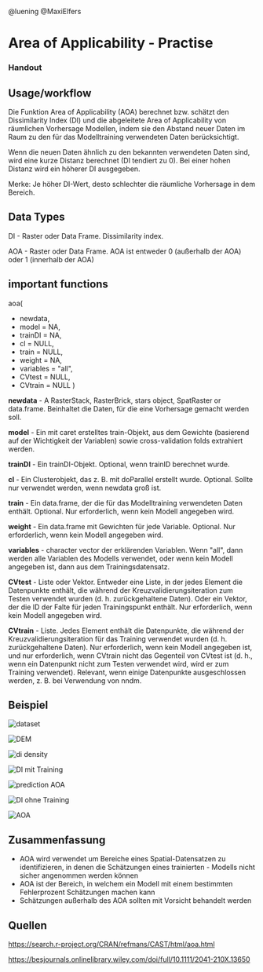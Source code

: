 @luening @MaxiElfers

# Area of Applicability - Practise
### Handout

## Usage/workflow
Die Funktion Area of Applicability (AOA) berechnet bzw. schätzt den Dissimilarity Index (DI) und die abgeleitete Area of Applicability von räumlichen Vorhersage Modellen, indem sie den Abstand neuer Daten im Raum zu den für das Modelltraining verwendeten Daten berücksichtigt.

Wenn die neuen Daten ähnlich zu den bekannten verwendeten Daten sind, wird eine kurze Distanz berechnet (DI tendiert zu 0). Bei einer hohen Distanz wird ein höherer DI ausgegeben.

Merke: Je höher DI-Wert, desto schlechter die räumliche Vorhersage in dem Bereich.

## Data Types
DI - Raster oder Data Frame. Dissimilarity index.

AOA -  Raster oder Data Frame.
     AOA ist entweder 0 (außerhalb der AOA) oder 1 (innerhalb der AOA)

## important functions
aoa( 
  - newdata,
  - model = NA,
  - trainDI = NA,
  - cl = NULL,
  - train = NULL,
  - weight = NA,
  - variables = "all",
  - CVtest = NULL,
- CVtrain = NULL
)

**newdata** - A RasterStack, RasterBrick, stars object, SpatRaster or data.frame. Beinhaltet die Daten, für die eine Vorhersage gemacht werden soll.

**model** - Ein mit caret erstelltes train-Objekt, aus dem Gewichte (basierend auf der Wichtigkeit der Variablen) sowie cross-validation folds extrahiert werden.

**trainDI** - Ein trainDI-Objekt. Optional, wenn trainID berechnet wurde.

**cl** - Ein Clusterobjekt, das z. B. mit doParallel erstellt wurde. Optional. Sollte nur verwendet werden, wenn newdata groß ist.

**train** - Ein data.frame, der die für das Modelltraining verwendeten Daten enthält. Optional. Nur erforderlich, wenn kein Modell angegeben wird.

**weight** - Ein data.frame mit Gewichten für jede Variable. Optional. Nur erforderlich, wenn kein Modell angegeben wird.

**variables** - character vector der erklärenden Variablen. Wenn "all", dann werden alle Variablen des Modells verwendet, oder wenn kein Modell angegeben ist, dann aus dem Trainingsdatensatz.

**CVtest** - 
Liste oder Vektor. Entweder eine Liste, in der jedes Element die Datenpunkte enthält, die während der Kreuzvalidierungsiteration zum Testen verwendet wurden (d. h. zurückgehaltene Daten). Oder ein Vektor, der die ID der Falte für jeden Trainingspunkt enthält. Nur erforderlich, wenn kein Modell angegeben wird.

**CVtrain** - Liste. Jedes Element enthält die Datenpunkte, die während der Kreuzvalidierungsiteration für das Training verwendet wurden (d. h. zurückgehaltene Daten). Nur erforderlich, wenn kein Modell angegeben ist, und nur erforderlich, wenn CVtrain nicht das Gegenteil von CVtest ist (d. h., wenn ein Datenpunkt nicht zum Testen verwendet wird, wird er zum Training verwendet). Relevant, wenn einige Datenpunkte ausgeschlossen werden, z. B. bei Verwendung von nndm.

## Beispiel

![dataset](/area-of-applicability-practice/pictures/dataset.jpeg)

![DEM](/area-of-applicability-practice/pictures/DEM.jpeg)

![di density](/area-of-applicability-practice/pictures/di_density.jpeg)

![DI mit Training](/area-of-applicability-practice/pictures/DI_mit_training.jpeg)

![prediction AOA](/area-of-applicability-practice/pictures/prediction_AOA.jpeg)

![DI ohne Training](/area-of-applicability-practice/pictures/DI_ohne_training.jpeg)

![AOA](/area-of-applicability-practice/pictures/AOA.jpeg)


## Zusammenfassung

- AOA wird verwendet um Bereiche eines Spatial-Datensatzen zu identifizieren, in denen die Schätzungen eines trainierten - Modells nicht sicher angenommen werden können
- AOA ist der Bereich, in welchem ein Modell mit einem bestimmten Fehlerprozent Schätzungen machen kann
- Schätzungen außerhalb des AOA sollten mit Vorsicht behandelt werden

## Quellen

https://search.r-project.org/CRAN/refmans/CAST/html/aoa.html

https://besjournals.onlinelibrary.wiley.com/doi/full/10.1111/2041-210X.13650

